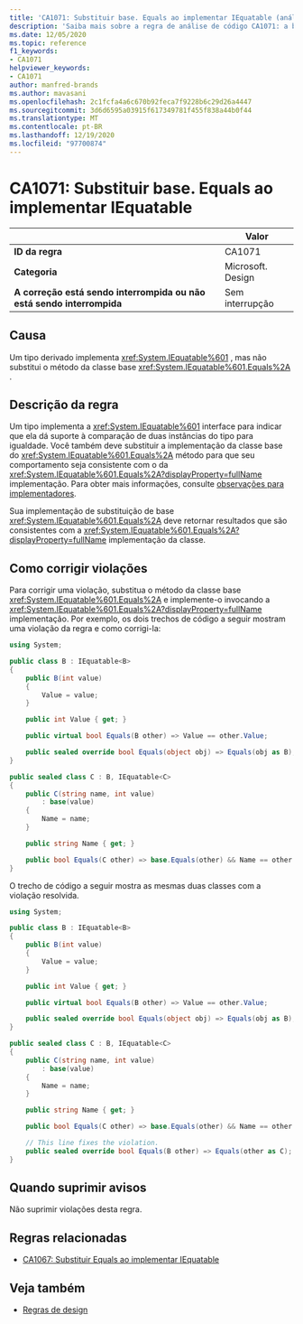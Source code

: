 ```yaml
---
title: 'CA1071: Substituir base. Equals ao implementar IEquatable (análise de código)'
description: 'Saiba mais sobre a regra de análise de código CA1071: a base de substituição. Equals ao implementar IEquatable'
ms.date: 12/05/2020
ms.topic: reference
f1_keywords:
- CA1071
helpviewer_keywords:
- CA1071
author: manfred-brands
ms.author: mavasani
ms.openlocfilehash: 2c1fcfa4a6c670b92feca7f9228b6c29d26a4447
ms.sourcegitcommit: 3d6d6595a03915f617349781f455f838a44b0f44
ms.translationtype: MT
ms.contentlocale: pt-BR
ms.lasthandoff: 12/19/2020
ms.locfileid: "97700874"
---
```

# <a name="ca1071-override-baseequals-when-implementing-iequatable"></a>CA1071: Substituir base. Equals ao implementar IEquatable

| | Valor |
|-|-|
| **ID da regra** |CA1071|
| **Categoria** |Microsoft. Design|
| **A correção está sendo interrompida ou não está sendo interrompida** |Sem interrupção|

## <a name="cause"></a>Causa

Um tipo derivado implementa <xref:System.IEquatable%601> , mas não substitui o método da classe base <xref:System.IEquatable%601.Equals%2A> .

## <a name="rule-description"></a>Descrição da regra

Um tipo implementa a <xref:System.IEquatable%601> interface para indicar que ela dá suporte à comparação de duas instâncias do tipo para igualdade. Você também deve substituir a implementação da classe base do <xref:System.IEquatable%601.Equals%2A> método para que seu comportamento seja consistente com o da <xref:System.IEquatable%601.Equals%2A?displayProperty=fullName> implementação.
Para obter mais informações, consulte [observações para implementadores](/dotnet/api/system.iequatable-1#notes-to-implementers).

Sua implementação de substituição de base <xref:System.IEquatable%601.Equals%2A> deve retornar resultados que são consistentes com a <xref:System.IEquatable%601.Equals%2A?displayProperty=fullName> implementação da classe.

## <a name="how-to-fix-violations"></a>Como corrigir violações

Para corrigir uma violação, substitua o método da classe base <xref:System.IEquatable%601.Equals%2A> e implemente-o invocando a <xref:System.IEquatable%601.Equals%2A?displayProperty=fullName> implementação.
Por exemplo, os dois trechos de código a seguir mostram uma violação da regra e como corrigi-la:

```csharp
using System;

public class B : IEquatable<B>
{
    public B(int value)
    {
        Value = value;
    }

    public int Value { get; }

    public virtual bool Equals(B other) => Value == other.Value;

    public sealed override bool Equals(object obj) => Equals(obj as B);
}

public sealed class C : B, IEquatable<C>
{
    public C(string name, int value)
        : base(value)
    {
        Name = name;
    }

    public string Name { get; }

    public bool Equals(C other) => base.Equals(other) && Name == other.Name;
}
```

O trecho de código a seguir mostra as mesmas duas classes com a violação resolvida.

```csharp
using System;

public class B : IEquatable<B>
{
    public B(int value)
    {
        Value = value;
    }

    public int Value { get; }

    public virtual bool Equals(B other) => Value == other.Value;

    public sealed override bool Equals(object obj) => Equals(obj as B);
}

public sealed class C : B, IEquatable<C>
{
    public C(string name, int value)
        : base(value)
    {
        Name = name;
    }

    public string Name { get; }

    public bool Equals(C other) => base.Equals(other) && Name == other.Name;

    // This line fixes the violation.
    public sealed override bool Equals(B other) => Equals(other as C);
}
```

## <a name="when-to-suppress-warnings"></a>Quando suprimir avisos

Não suprimir violações desta regra.

## <a name="related-rules"></a>Regras relacionadas

- [CA1067: Substituir Equals ao implementar IEquatable](ca1067.md)

## <a name="see-also"></a>Veja também

- [Regras de design](design-warnings.md)
